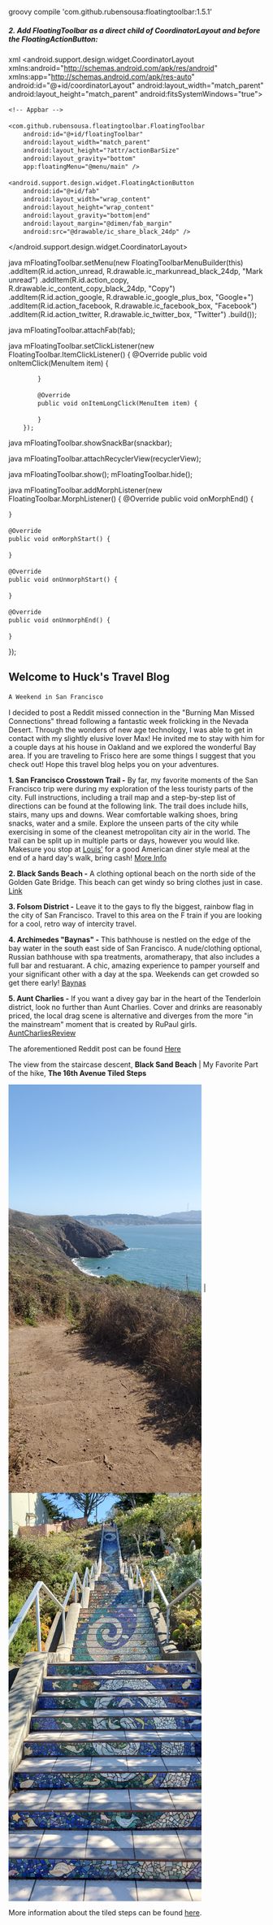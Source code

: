 groovy
compile 'com.github.rubensousa:floatingtoolbar:1.5.1'

##### 2. Add FloatingToolbar as a direct child of CoordinatorLayout and before the FloatingActionButton:
xml
<android.support.design.widget.CoordinatorLayout 
    xmlns:android="http://schemas.android.com/apk/res/android"
    xmlns:app="http://schemas.android.com/apk/res-auto"
    android:id="@+id/coordinatorLayout"
    android:layout_width="match_parent"
    android:layout_height="match_parent"
    android:fitsSystemWindows="true">
    
    <!-- Appbar -->

    <com.github.rubensousa.floatingtoolbar.FloatingToolbar
        android:id="@+id/floatingToolbar"
        android:layout_width="match_parent"
        android:layout_height="?attr/actionBarSize"
        android:layout_gravity="bottom"
        app:floatingMenu="@menu/main" />

    <android.support.design.widget.FloatingActionButton
        android:id="@+id/fab"
        android:layout_width="wrap_content"
        android:layout_height="wrap_content"
        android:layout_gravity="bottom|end"
        android:layout_margin="@dimen/fab_margin"
        android:src="@drawable/ic_share_black_24dp" />
        
        
</android.support.design.widget.CoordinatorLayout>



java
 mFloatingToolbar.setMenu(new FloatingToolbarMenuBuilder(this)
                .addItem(R.id.action_unread, R.drawable.ic_markunread_black_24dp, "Mark unread")
                .addItem(R.id.action_copy, R.drawable.ic_content_copy_black_24dp, "Copy")
                .addItem(R.id.action_google, R.drawable.ic_google_plus_box, "Google+")
                .addItem(R.id.action_facebook, R.drawable.ic_facebook_box, "Facebook")
                .addItem(R.id.action_twitter, R.drawable.ic_twitter_box, "Twitter")
                .build());

java
mFloatingToolbar.attachFab(fab);


java
mFloatingToolbar.setClickListener(new FloatingToolbar.ItemClickListener() {
            @Override
            public void onItemClick(MenuItem item) {
                
            }

            @Override
            public void onItemLongClick(MenuItem item) {

            }
        });

java
mFloatingToolbar.showSnackBar(snackbar);


java
mFloatingToolbar.attachRecyclerView(recyclerView);


java
mFloatingToolbar.show();
mFloatingToolbar.hide();

java
mFloatingToolbar.addMorphListener(new FloatingToolbar.MorphListener() {
    @Override
    public void onMorphEnd() {
        
    }

    @Override
    public void onMorphStart() {

    }

    @Override
    public void onUnmorphStart() {

    }

    @Override
    public void onUnmorphEnd() {

    }
});




## Welcome to Huck's Travel Blog

```markdown
A Weekend in San Francisco 
```

I decided to post a Reddit missed connection in the "Burning Man Missed Connections" thread following a fantastic week frolicking in the Nevada Desert. Through the wonders of new age technology, I was able to get in contact with my slightly elusive lover Max! He invited me to stay with him for a couple days at his house in Oakland and we explored the wonderful Bay area. If you are traveling to Frisco here are some things I suggest that you check out! Hope this travel blog helps you on your adventures. 

**1. San Francisco Crosstown Trail -** By far, my favorite moments of the San Francisco trip were during my exploration of the less touristy parts of the city. Full instructions, including a trail map and a step-by-step list of directions can be found at the following link. The trail does include hills, stairs, many ups and downs. Wear comfortable walking shoes, bring snacks, water and a smile. Explore the unseen parts of the city while exercising in some of the cleanest metropolitan city air in the world. The trail can be split up in multiple parts or days, however you would like. Makesure you stop at [Louis'](http://louissf.com/index.html/) for a good American diner style meal at the end of a hard day's walk, bring cash!
[More Info](https://sfist.com/2019/06/03/new-17-mile-san-francisco-crosstown-trail-connects-citys-parks-hiking-trails-and-little-known-outdoor-gems/)


**2. Black Sands Beach -** A clothing optional beach on the north side of the Golden Gate Bridge. This beach can get windy so bring clothes just in case. 
[Link](https://www.californiabeaches.com/beach/black-sands-beach-marin-headlands/)

**3. Folsom District -** Leave it to the gays to fly the biggest, rainbow flag in the city of San Francisco. Travel to this area on the F train if you are looking for a cool, retro way of intercity travel.

**4. Archimedes "Baynas" -** This bathhouse is nestled on the edge of the bay water in the south east side of San Francisco. A nude/clothing optional, Russian bathhouse with spa treatments, aromatherapy, that also includes a full bar and restuarant. A chic, amazing experience to pamper yourself and your significant other with a day at the spa. Weekends can get crowded so get there early!
[Baynas](http://www.banyasf.com/)

**5. Aunt Charlies -** If you want a divey gay bar in the heart of the Tenderloin district, look no further than Aunt Charlies. Cover and drinks are reasonably priced, the local drag scene is alternative and diverges from the more "in the mainstream" moment that is created by RuPaul girls. 
[AuntCharliesReview](https://www.yelp.com/biz/aunt-charlies-lounge-san-francisco)


The aforementioned Reddit post can be found [Here](https://www.reddit.com/r/BurningMan/comments/cyuf4u/missed_connections/eyv2bph/)


 The view from the staircase descent, **Black Sand Beach**     |    My Favorite Part of the hike, **The 16th Avenue Tiled Steps**


  <img align="center" src="20191003_132152.jpg" width="380" >   |   <img align="center" src="20191005_114852.jpg" width="380" > 
  
  More information about the tiled steps can be found [here](http://www.16thavenuetiledsteps.com/).

```
```
